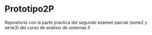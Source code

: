 # Prototipo2P
Repositorio con la parte práctica del segundo examen parcial (serie2 y serie3) del curso de análisis de sistemas II
